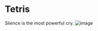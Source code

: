 # Tetris
Slience is the most powerful cry.
![image](http://github.com/flowers520/Tetris/tetris.gif)
